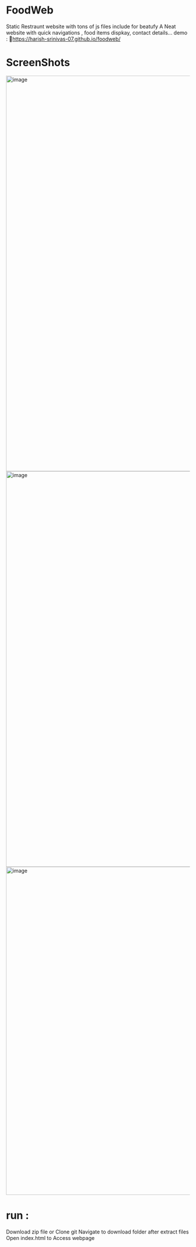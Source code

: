 # FoodWeb
Static Restraunt website with tons of js files include for beatufy
A Neat website with quick navigations , food items dispkay, contact details...
demo : 🔗https://harish-srinivas-07.github.io/foodweb/

# ScreenShots
<img width="1080" alt="image" src="https://user-images.githubusercontent.com/114596900/213896052-caf77de9-ef45-45b8-a01e-f1743193d70c.png">
<img width="1080" alt="image" src="https://user-images.githubusercontent.com/114596900/213896080-3f972a0c-9c76-4364-9a99-e477b5a31e0d.png">
<img width="896" alt="image" src="https://github.com/Harish-Srinivas-07/Food_Web_Static.github.io/assets/114596900/7113b8dd-6044-4d82-9558-ae7d936d09dd">


# run :
Download zip file or Clone git 
Navigate to download folder after extract files
Open index.html to Access webpage
